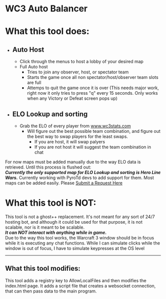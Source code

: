 # WC3 Auto Balancer


# What this tool does: #
* ## Auto Host ##
    * Click through the menus to host a lobby of your desired map
    * Full Auto host
        * Tries to join any observer, host, or spectator team
        * Starts the game once all non spectator/host/observer team slots are full
        * Attemps to quit the game once it is over (This needs major work, right now it only tries to press "q" every 15 seconds. Only works when any Victory or Defeat screen pops up)
* ## ELO Lookup and sorting ##
    * Grab the ELO of every player from www.wc3stats.com
        * Will figure out the best possible team combination, and figure out the best way to swap players for the least swaps.
          * If you are host, it will swap palyers
          * If you are not host it will suggest the team combination in chat  

For now maps must be added manually due to the way ELO data is retrieved. Until this process is flushed out:  
***Currently the only supported map for ELO Lookup and sorting is Hero Line Wars.*** Currently working with PyroTd devs to add support for them. Most maps can be added easily. Please [Submit a Request Here](https://github.com/kgallimore/wc3autobalancer/issues/new?title=Map%20Request&body=Map%20Name%3A%0A&labels=Map%20Request)
# What this tool is NOT: #
This tool is not a ghost++ replacement. It's not meant for any sort of 24/7 hosting bot, and although it could be used for that purpose, it is not scalable, nor is it meant to be scalable.  
***It can NOT interact with anything while in game.***  
Due to the way this tool works, the Warcraft 3 window should be in focus while it is executing any chat functions. While I can simulate clicks while the window is out of focus, I have to simulate keypresses at the OS level
- - - -
## What this tool modifies: ## 
This tool adds a registry key to AllowLocalFiles and then modifies the index.html page. It adds a script file that creates a websocket connection, that can then pass data to the main program. 
